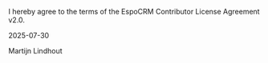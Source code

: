 I hereby agree to the terms of the EspoCRM Contributor License Agreement v2.0.

2025-07-30

Martijn Lindhout
